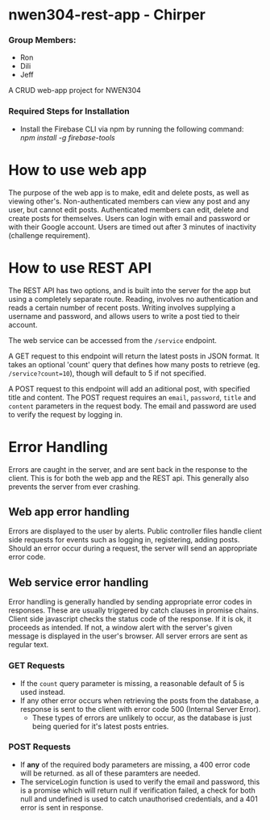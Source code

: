 # nwen304-rest-app - Chirper

### Group Members:
- Ron
- Dili
- Jeff



A CRUD web-app project for NWEN304 

### Required Steps for Installation
- Install the Firebase CLI via npm by running the following command: <br> <i>npm install -g firebase-tools</i>


# How to use web app
The purpose of the web app is to make, edit and delete posts, as well as viewing other's. 
Non-authenticated members can view any post and any user, but cannot edit posts.
Authenticated members can edit, delete and create posts for themselves.
Users can login with email and password or with their Google account. 
Users are timed out after 3 minutes of inactivity (challenge requirement).

# How to use REST API
The REST API has two options, and is built into the server for the app but using a completely separate route. Reading, involves no authentication and reads a certain number of recent posts. Writing involves supplying a username and password, and allows users to write a post tied to their account. 

The web service can be accessed from the `/service` endpoint. 

A GET request to this endpoint will return the latest posts in JSON format. It takes an optional 'count' query that defines how many posts to retrieve (eg. `/service?count=10`), though will default to 5 if not specified.

A POST request to this endpoint will add an aditional post, with specified title and content. The POST request requires an `email`, `password`, `title` and `content` parameters in the request body. The email and password are used to verify the request by logging in.


# Error Handling
Errors are caught in the server, and are sent back in the response to the client. This is for both the web app and the REST api. This generally also prevents the server from ever crashing.

## Web app error handling
Errors are displayed to the user by alerts. Public controller files handle client side requests for events such as logging in, registering, adding posts. Should an error occur during a request, the server will send an appropriate error code. 

## Web service error handling
Error handling is generally handled by sending appropriate error codes in responses. These are usually triggered by catch clauses in promise chains.
Client side javascript checks the status code of the response. If it is ok, it proceeds as intended. If not, a window alert with the server's given message is displayed in the user's browser. All server errors are sent as regular text.

### GET Requests
- If the `count` query parameter is missing, a reasonable default of 5 is used instead.
- If any other error occurs when retrieving the posts from the database, a response is sent to the client with error code 500 (Internal Server Error).
  - These types of errors are unlikely to occur, as the database is just being queried for it's latest posts entries.

### POST Requests
- If **any** of the required body parameters are missing, a 400 error code will be returned. as all of these paramters are needed.
- The serviceLogin function is used to verify the email and password, this is a promise which will return null if verification failed, a check for both null and undefined is used to catch unauthorised credentials, and a 401 error is sent in response.
